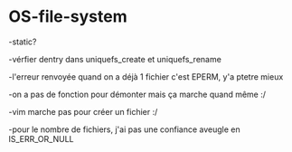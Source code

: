 # OS-file-system

-static?

-vérfier dentry dans uniquefs_create et uniquefs_rename

-l'erreur renvoyée quand on a déjà 1 fichier c'est EPERM, y'a ptetre mieux

-on a pas de fonction pour démonter mais ça marche quand même :/

-vim marche pas pour créer un fichier :/

-pour le nombre de fichiers, j'ai pas une confiance aveugle en IS_ERR_OR_NULL
